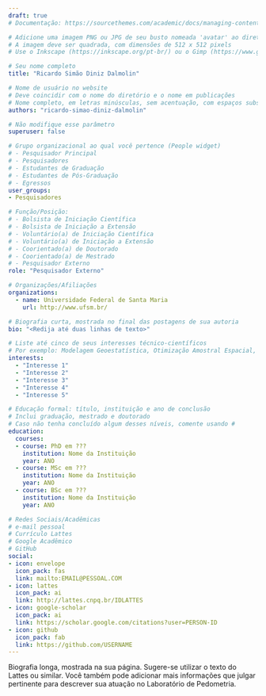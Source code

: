 ```yaml
---
draft: true
# Documentação: https://sourcethemes.com/academic/docs/managing-content/

# Adicione uma imagem PNG ou JPG de seu busto nomeada 'avatar' ao diretório desta página
# A imagem deve ser quadrada, com dimensões de 512 x 512 pixels
# Use o Inkscape (https://inkscape.org/pt-br/) ou o Gimp (https://www.gimp.org/) para preparar a imagem

# Seu nome completo
title: "Ricardo Simão Diniz Dalmolin"

# Nome de usuário no website
# Deve coincidir com o nome do diretório e o nome em publicações
# Nome completo, em letras minúsculas, sem acentuação, com espaços substituídos por traço
authors: "ricardo-simao-diniz-dalmolin"

# Não modifique esse parâmetro
superuser: false

# Grupo organizacional ao qual você pertence (People widget)
# - Pesquisador Principal
# - Pesquisadores
# - Estudantes de Graduação
# - Estudantes de Pós-Graduação
# - Egressos
user_groups:
- Pesquisadores

# Função/Posição:
# - Bolsista de Iniciação Científica
# - Bolsista de Iniciação a Extensão
# - Voluntário(a) de Iniciação Científica
# - Voluntário(a) de Iniciação a Extensão
# - Coorientado(a) de Doutorado
# - Coorientado(a) de Mestrado
# - Pesquisador Externo
role: "Pesquisador Externo"

# Organizações/Afiliações
organizations:
  - name: Universidade Federal de Santa Maria
    url: http://www.ufsm.br/

# Biografia curta, mostrada no final das postagens de sua autoria
bio: "<Redija até duas linhas de texto>"

# Liste até cinco de seus interesses técnico-científicos
# Por exemplo: Modelagem Geoestatística, Otimização Amostral Espacial, Análise de Incerteza, Funções de Pedotransferência
interests:
  - "Interesse 1"
  - "Interesse 2"
  - "Interesse 3"
  - "Interesse 4"
  - "Interesse 5"

# Educação formal: título, instituição e ano de conclusão
# Inclui graduação, mestrado e doutorado
# Caso não tenha concluído algum desses níveis, comente usando #
education:
  courses:
  - course: PhD em ???
    institution: Nome da Instituição
    year: ANO
  - course: MSc em ???
    institution: Nome da Instituição
    year: ANO
  - course: BSc em ???
    institution: Nome da Instituição
    year: ANO

# Redes Sociais/Acadêmicas
# e-mail pessoal
# Currículo Lattes
# Google Acadêmico
# GitHub
social:
- icon: envelope
  icon_pack: fas
  link: mailto:EMAIL@PESSOAL.COM
- icon: lattes
  icon_pack: ai
  link: http://lattes.cnpq.br/IDLATTES
- icon: google-scholar
  icon_pack: ai
  link: https://scholar.google.com/citations?user=PERSON-ID
- icon: github
  icon_pack: fab
  link: https://github.com/USERNAME
---
```


Biografia longa, mostrada na sua página. Sugere-se utilizar o texto do Lattes ou similar. Você também pode adicionar mais informações que julgar pertinente para descrever sua atuação no Laboratório de Pedometria.